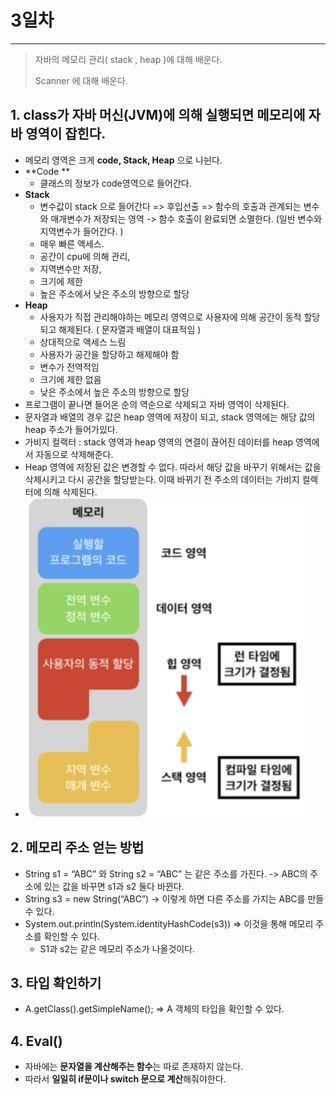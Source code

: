 # 3일차

---

> 자바의 메모리 관리( stack , heap )에 대해 배운다.
>
> Scanner 에 대해 배운다. 

## 1. class가 자바 머신(JVM)에 의해 실행되면 메모리에 자바 영역이 잡힌다. 
   + 메모리 영역은 크게 **code, Stack, Heap** 으로 나뉜다. 
   + **Code **
     + 클래스의 정보가 code영역으로 들어간다. 
   + **Stack**
     + 변수값이 stack 으로 들어간다 => 후입선출 => 함수의 호출과 관계되는 변수와 매개변수가 저장되는 영역 -> 함수 호출이 완료되면 소멸한다. (일반 변수와 지역변수가 들어간다. )
     + 매우 빠른 액세스. 
     + 공간이 cpu에 의해 관리, 
     + 지역변수만 저장,
     + 크기에 제한 
     + 높은 주소에서 낮은 주소의 방향으로 할당 
   + **Heap**
     + 사용자가 직접 관리해야하는 메모리 영역으로 사용자에 의해 공간이 동적 할당되고 해제된다. ( 문자열과 배열이 대표적임 )
     + 상대적으로 액세스 느림
     + 사용자가 공간을 할당하고 해제해야 함 
     + 변수가 전역적임 
     + 크기에 제한 없음
     + 낮은 주소에서 높은 주소의 방향으로 할당 
   + 프로그램이 끝나면 들어온 순의 역순으로 삭제되고 자바 영역이 삭제된다. 
   + 문자열과 배열의 경우 값은 heap 영역에 저장이 되고, stack 영역에는 해당 값의 heap 주소가 들어가있다. 
   + 가비지 컬랙터 : stack 영역과 heap 영역의 연결이 끊어진 데이터를 heap 영역에서 자동으로 삭제해준다. 
   + Heap 영역에 저장된 값은 변경할 수 없다. 따라서 해당 값을 바꾸기 위해서는 값을 삭제시키고 다시 공간을 할당받는다. 이때 바뀌기 전 주소의 데이터는 가비지 컬렉터에 의해 삭제된다. 
   + ![memory_stack_heap](images/memory_heap_stack.png)
## 2. 메모리 주소 얻는 방법
   + String s1 = “ABC”  와 String s2 = “ABC” 는 같은 주소를 가진다. -> ABC의 주소에 있는 값을 바꾸면 s1과 s2 둘다 바뀐다. 
   + String s3 = new String(“ABC”) -> 이렇게 하면 다른 주소를 가지는 ABC를 만들 수 있다. 
   + System.out.println(System.identityHashCode(s3)) => 이것을 통해 메모리 주소를 확인할 수 있다. 
     + S1과 s2는 같은 메모리 주소가 나올것이다. 
## 3. 타입 확인하기
   + A.getClass().getSimpleName(); => A 객체의 타입을 확인할 수 있다. 
## 4. Eval() 
   + 자바에는 **문자열을 계산해주는 함수**는 따로 존재하지 않는다. 
   + 따라서 **일일히 if문이나 switch 문으로 계산**해줘야한다. 